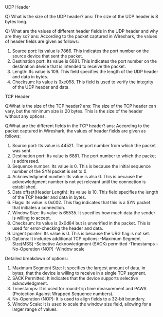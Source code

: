UDP Header

Q) What is the size of the UDP header?
ans: The size of the UDP header is 8 bytes long.

Q) What are the values of different header fields in the UDP header and why are they so?
ans: According to the packet captured in Wireshark, the values of header fields are given as follows:
1.  Source port: Its value is 7866. This indicates the port number on the source device that sent the packet.
2.  Destination port: Its value is 6881. This indicates the port number on the destination device that is intended to receive the packet.
3.  Length: Its value is 109. This field specifies the length of the UDP header and data in bytes.
4.  Checksum: Its value is 0xe098. This field is used to verify the integrity of the UDP header and data.

TCP Header

Q)What is the size of the TCP header?
ans: The size of the TCP header can vary, but the minimum size is 20 bytes. This is the size of the header without any options.

Q)What are the different fields in the TCP header?
ans: According to the packet captured in Wireshark, the values of header fields are given as follows:
1. Source port: Its value is 44521. The port number from which the packet was sent.
2. Destination port: Its value is 6881. The port number to which the packet is addressed.
3. Sequence number: Its value is 0. This is because the initial sequence number of the SYN packet is set to 0.
4. Acknowledgment number: Its value is also 0. This is because the acknowledgment number is not yet relevant until the connection is established.
5. Data offset(Header Length): Its value is 10. This field specifies the length of the TCP header and data in bytes.
6. Flags: Its value is 0x002. This flag indicates that this is a SYN packet that initiates a connection.
7. Window Size: Its value is 65535. It specifies how much data the sender is willing to accept.
8. Checksum: Its value is 0x0d84 but is unverified in the packet. This is used for error-checking the header and data.
9. Urgent pointer: Its value is 0. This is because the URG flag is not set.
10. Options: It includes additional TCP options:
    -Maximum Segment Size(MSS)
    -Selective Acknowledgment (SACK) permitted
    -Timestamps
    -No-Operation (NOP)
    -Window scale

Detailed breakdown of options:
1. Maximum Segment Size: It specifies the largest amount of data, in bytes, that the device is willing to receive in a single TCP segment.
2. SACK Permitted: It indicates that the device supports selective acknowledgment.
3. Timestamps: It is used for round-trip time measurement and PAWS (Protection Against Wrapped Sequence numbers).
4. No-Operation (NOP): It is used to align fields to a 32-bit boundary.
5. Window Scale: It is used to scale the window size field, allowing for a larger range of values.


